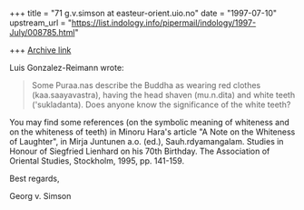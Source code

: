 +++
title = "71 g.v.simson at easteur-orient.uio.no"
date = "1997-07-10"
upstream_url = "https://list.indology.info/pipermail/indology/1997-July/008785.html"

+++
[Archive link](https://list.indology.info/pipermail/indology/1997-July/008785.html)

Luis Gonzalez-Reimann wrote:
>
>Some Puraa.nas describe the Buddha as wearing red clothes (kaa.saayavastra),
>having the head shaven (mu.n.dita) and white teeth ('sukladanta).  Does
>anyone know the significance of the white teeth?
>
You may find some references (on the symbolic meaning of whiteness and on
the whiteness of teeth) in Minoru Hara's article "A Note on the Whiteness
of Laughter", in Mirja Juntunen a.o. (ed.), Sauh.rdyamangalam. Studies in
Honour of Siegfried Lienhard on his 70th Birthday. The Association of
Oriental Studies, Stockholm, 1995, pp. 141-159.

Best regards,

Georg v. Simson






